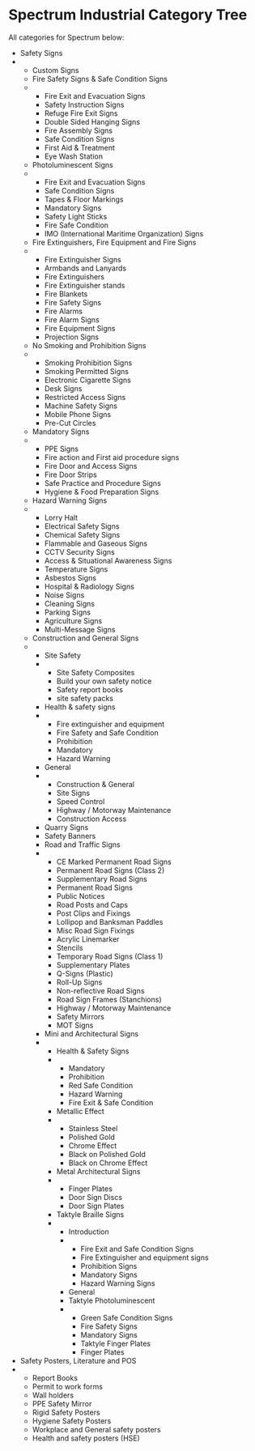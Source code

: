 # Spectrum Industrial Category Tree

All categories for Spectrum below:

- Safety Signs
- - Custom Signs
  - Fire Safety Signs & Safe Condition Signs
  - - Fire Exit and Evacuation Signs
    - Safety Instruction Signs
    - Refuge Fire Exit Signs
    - Double Sided Hanging Signs
    - Fire Assembly Signs
    - Safe Condition Signs
    - First Aid & Treatment
    - Eye Wash Station
  - Photoluminescent Signs
  - - Fire Exit and Evacuation Signs
    - Safe Condition Signs
    - Tapes & Floor Markings
    - Mandatory Signs
    - Safety Light Sticks
    - Fire Safe Condition
    - IMO (International Maritime Organization) Signs
  - Fire Extinguishers, Fire Equipment and Fire Signs
  - - Fire Extinguisher Signs
    - Armbands and Lanyards
    - Fire Extinguishers
    - Fire Extinguisher stands
    - Fire Blankets
    - Fire Safety Signs
    - Fire Alarms
    - Fire Alarm Signs
    - Fire Equipment Signs
    - Projection Signs
  - No Smoking and Prohibition Signs
  - - Smoking Prohibition Signs
    - Smoking Permitted Signs
    - Electronic Cigarette Signs
    - Desk Signs
    - Restricted Access Signs
    - Machine Safety Signs
    - Mobile Phone Signs
    - Pre-Cut Circles
  - Mandatory Signs
  - - PPE Signs
    - Fire action and First aid procedure signs
    - Fire Door and Access Signs
    - Fire Door Strips
    - Safe Practice and Procedure Signs
    - Hygiene & Food Preparation Signs
  - Hazard Warning Signs
  - - Lorry Halt
    - Electrical Safety Signs
    - Chemical Safety Signs
    - Flammable and Gaseous Signs
    - CCTV Security Signs
    - Access & Situational Awareness Signs
    - Temperature Signs
    - Asbestos Signs
    - Hospital & Radiology Signs
    - Noise Signs
    - Cleaning Signs
    - Parking Signs
    - Agriculture Signs
    - Multi-Message Signs
  - Construction and General Signs
  - - Site Safety
    - - Site Safety Composites
      - Build your own safety notice
      - Safety report books
      - site safety packs
    - Health & safety signs
    - - Fire extinguisher and equipment
      - Fire Safety and Safe Condition
      - Prohibition
      - Mandatory
      - Hazard Warning
    - General
    - - Construction & General
      - Site Signs
      - Speed Control
      - Highway / Motorway Maintenance
      - Construction Access
    - Quarry Signs
    - Safety Banners
    - Road and Traffic Signs
    - - CE Marked Permanent Road Signs
      - Permanent Road Signs (Class 2)
      - Supplementary Road Signs
      - Permanent Road Signs
      - Public Notices
      - Road Posts and Caps
      - Post Clips and Fixings
      - Lollipop and Banksman Paddles
      - Misc Road Sign Fixings
      - Acrylic Linemarker
      - Stencils
      - Temporary Road Signs (Class 1)
      - Supplementary Plates
      - Q-Signs (Plastic)
      - Roll-Up Signs
      - Non-reflective Road Signs
      - Road Sign Frames (Stanchions)
      - Highway / Motorway Maintenance
      - Safety Mirrors
      - MOT Signs
    - Mini and Architectural Signs
    - - Health & Safety Signs
      - - Mandatory
        - Prohibition
        - Red Safe Condition
        - Hazard Warning
        - Fire Exit & Safe Condition
      - Metallic Effect
      - - Stainless Steel
        - Polished Gold
        - Chrome Effect
        - Black on Polished Gold
        - Black on Chrome Effect
      - Metal Architectural Signs
      - - Finger Plates
        - Door Sign Discs
        - Door Sign Plates
      - Taktyle Braille Signs
      - - Introduction 
        - - Fire Exit and Safe Condition Signs
          - Fire Extinguisher and equipment signs
          - Prohibition Signs
          - Mandatory Signs
          - Hazard Warning Signs
        - General
        - Taktyle Photoluminescent
        - - Green Safe Condition Signs
          - Fire Safety Signs
          - Mandatory Signs
          - Taktyle Finger Plates
          - Finger Plates
- Safety Posters, Literature and POS
- - Report Books
  - Permit to work forms
  - Wall holders
  - PPE Safety Mirror
  - Rigid Safety Posters
  - Hygiene Safety Posters
  - Workplace and General safety posters
  - Health and safety posters (HSE)